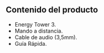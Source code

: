 ## Contenido del producto

- Energy Tower 3.
- Mando a distancia.
- Cable de audio (3,5mm).
- Guía Rápida.
